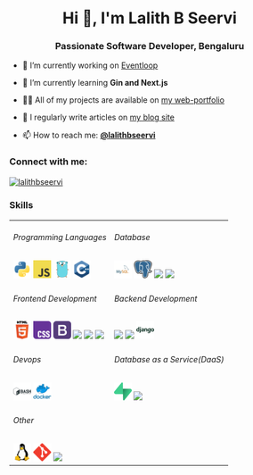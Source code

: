 <h1 align="center">Hi 👋, I'm Lalith B Seervi</h1>
<h3 align="center">Passionate Software Developer, Bengaluru</h3>

- 🔭 I’m currently working on [Eventloop](https://github.com/event-xyz/event-xyz/tree/feat/lalith)

- 🌱 I’m currently learning **Gin and Next.js**

- 👨‍💻 All of my projects are available on [my web-portfolio](https://lalithbseervi.pages.dev)

- 📝 I regularly write articles on [my blog site](https://devspace.pythonanywhere.com/home)

- 📫 How to reach me: **[@lalithbseervi](https://linkedin.com/in/lalithbseervi)**

<h3 align="left">Connect with me:</h3>
<p align="left">
<a href="https://linkedin.com/in/lalithbseervi" target="blank"><img align="center" src="https://raw.githubusercontent.com/rahuldkjain/github-profile-readme-generator/master/src/images/icons/Social/linked-in-alt.svg" alt="lalithbseervi" height="30" width="40" /></a>
</p>

### Skills

<table>
  <tr>
    <td>
      <h6>Programming Languages</h6>
      <span>
        <code><img height="32" src="https://raw.githubusercontent.com/github/explore/80688e429a7d4ef2fca1e82350fe8e3517d3494d/topics/python/python.png" alt="python"></code>
        <code><img height="32" src="https://raw.githubusercontent.com/github/explore/80688e429a7d4ef2fca1e82350fe8e3517d3494d/topics/javascript/javascript.png" alt="js"></code>
        <code><img height="32" src="https://raw.githubusercontent.com/devicons/devicon/master/icons/go/go-original.svg" alt="go"></code>
        <code><img height="32" src="https://raw.githubusercontent.com/github/explore/80688e429a7d4ef2fca1e82350fe8e3517d3494d/topics/cpp/cpp.png"></code>
      </span>
    </td>
    <td>
      <h6>Database</h6>
      <span>
        <code><img height="32" src="https://raw.githubusercontent.com/github/explore/80688e429a7d4ef2fca1e82350fe8e3517d3494d/topics/mysql/mysql.png"></code>
        <code><img height="32" src="https://raw.githubusercontent.com/github/explore/80688e429a7d4ef2fca1e82350fe8e3517d3494d/topics/postgresql/postgresql.png"></code>
        <code><img height="32" src="https://www.vectorlogo.zone/logos/sqlite/sqlite-icon.svg"></code>
        <code><img height="38" src="https://github.com/user-attachments/assets/8f77ec48-3ef2-4f72-bd99-b02703c00406" /></code>
      </span>
    </td>
  </tr>
  
  <tr>
    <td>
      <h6>Frontend Development</h6>
      <span>
        <code><img height="32" src="https://raw.githubusercontent.com/github/explore/80688e429a7d4ef2fca1e82350fe8e3517d3494d/topics/html/html.png"></code>
        <code><img height="32" src="https://raw.githubusercontent.com/github/explore/80688e429a7d4ef2fca1e82350fe8e3517d3494d/topics/css/css.png"></code>
        <code><img height="32" src="https://raw.githubusercontent.com/github/explore/80688e429a7d4ef2fca1e82350fe8e3517d3494d/topics/bootstrap/bootstrap.png"></code>
        <code><img height="32" src="https://www.vectorlogo.zone/logos/tailwindcss/tailwindcss-icon.svg"/></code>
        <code><img height="32" src="https://upload.wikimedia.org/wikipedia/commons/thumb/a/a7/React-icon.svg/200px-React-icon.svg.png"></code>
        <code><img height="32" src="https://cdn.worldvectorlogo.com/logos/nextjs-2.svg"></code>
      </span>
    </td>
    <td>
      <h6>Backend Development</h6>
      <span>
        <code><img height="24" src="https://upload.wikimedia.org/wikipedia/commons/thumb/d/d9/Node.js_logo.svg/200px-Node.js_logo.svg.png"></code>
        <code><img height="16" src="https://upload.wikimedia.org/wikipedia/commons/6/64/Expressjs.png"></code>
        <code><img height="32" src="https://raw.githubusercontent.com/github/explore/80688e429a7d4ef2fca1e82350fe8e3517d3494d/topics/django/django.png"></code>
      </span>
    </td>
  </tr>

  <tr>
    <td>
      <h6>Devops</h6>
      <span>
        <code><img height="32" src="https://raw.githubusercontent.com/github/explore/80688e429a7d4ef2fca1e82350fe8e3517d3494d/topics/bash/bash.png"></code>
        <code><img height="32" src="https://raw.githubusercontent.com/github/explore/80688e429a7d4ef2fca1e82350fe8e3517d3494d/topics/docker/docker.png"></code
      </span>
    </td>
    <td>
      <h6>Database as a Service(DaaS)</h6>
      <span>
        <code><img height="32" src="https://github.com/supabase/supabase/blob/master/packages/common/assets/images/supabase-logo-icon.png"></code>
        <code><img height="32" src="https://avatars.githubusercontent.com/u/71347074?s=200&v=4)"></code>
      </span>
    </td>
  </tr> 
  <tr>
    <td>
      <h6>Other</h6>
      <span>
        <code><img height="32" src="https://raw.githubusercontent.com/github/explore/80688e429a7d4ef2fca1e82350fe8e3517d3494d/topics/linux/linux.png"></code>
        <code><img height="32" src="https://raw.githubusercontent.com/github/explore/80688e429a7d4ef2fca1e82350fe8e3517d3494d/topics/git/git.png"></code>
        <code><img height="32" src="https://www.vectorlogo.zone/logos/getpostman/getpostman-icon.svg"></code>
      </span>
    </td>
  </tr>
</table>
